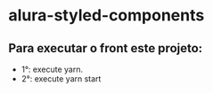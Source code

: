 # alura-styled-components

## Para executar o front este projeto:

- 1°: execute yarn.
- 2°: execute yarn start
